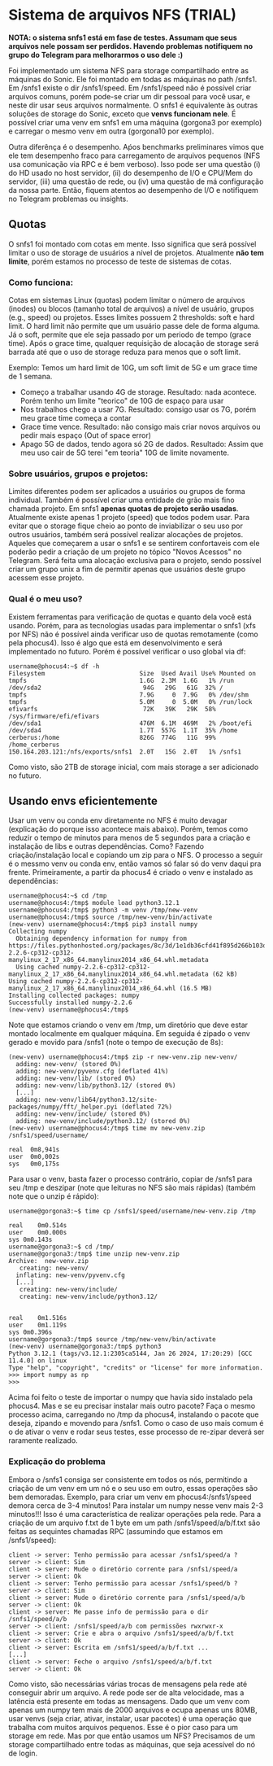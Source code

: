 # Sistema de arquivos NFS (TRIAL)

**NOTA: o sistema snfs1 está em fase de testes. Assumam que seus arquivos nele possam ser perdidos. Havendo problemas notifiquem no grupo do Telegram para melhorarmos o uso dele :)**

Foi implementado um sistema NFS para storage compartilhado entre as máquinas do Sonic. Ele foi montado em todas as máquinas no path /snfs1. Em /snfs1 existe o dir /snfs1/speed. Em /snfs1/speed não é possível criar arquivos comuns, porém pode-se criar um dir pessoal para você usar, e neste dir usar seus arquivos normalmente. O snfs1 é equivalente às outras soluções de storage do Sonic, exceto que **venvs funcionam nele**. É possível criar uma venv em snfs1 em uma máquina (gorgona3 por exemplo) e carregar o mesmo venv em outra (gorgona10 por exemplo).

Outra diferênça é o desempenho. Aṕos benchmarks preliminares vimos que ele tem desempenho fraco para carregamento de arquivos pequenos (NFS usa comunicação via RPC e é bem verboso). Isso pode ser uma questão (i) do HD usado no host servidor, (ii) do desempenho de I/O e CPU/Mem do servidor, (iii) uma questão de rede, ou (iv) uma questão de má configuração da nossa parte. Então, fiquem atentos ao desempenho de I/O e notifiquem no Telegram problemas ou insights.

## Quotas

O snfs1 foi montado com cotas em mente. Isso significa que será possível limitar o uso de storage de usuários a nível de projetos. Atualmente **não tem limite**, porém estamos no processo de teste de sistemas de cotas.

### Como funciona:
Cotas em sistemas Linux (quotas) podem limitar o número de arquivos (inodes) ou blocos (tamanho total de arquivos) a nível de usuário, grupos (e.g., speed) ou projetos. Esses limites possuem 2 thresholds: soft e hard limit. O hard limit não permite que um usuário passe dele de forma alguma. Já o soft, permite que ele seja passado por um periodo de tempo (grace time). Após o grace time, qualquer requisição de alocação de storage será barrada até que o uso de storage reduza para menos que o soft limit.

Exemplo: Temos um hard limit de 10G, um soft limit de 5G e um grace time de 1 semana. 
 - Começo a trabalhar usando 4G de storage. Resultado: nada acontece. Porém tenho um limite "teorico" de 10G de espaço para usar
 - Nos trabalhos chego a usar 7G. Resultado: consigo usar os 7G, porém meu grace time começa a contar
 - Grace time vence. Resultado: não consigo mais criar novos arquivos ou pedir mais espaço (Out of space error)
 - Apago 5G de dados, tendo agora só 2G de dados. Resultado: Assim que meu uso cair de 5G terei "em teoria" 10G de limite novamente.

### Sobre usuários, grupos e projetos:
Limites diferentes podem ser aplicados a usuários ou grupos de forma individual. Também é possível criar uma entidade de grão mais fino chamada projeto. Em snfs1 **apenas quotas de projeto serão usadas**. Atualmente existe apenas 1 projeto (speed) que todos podem usar. Para evitar que o storage fique cheio ao ponto de inviabilizar o seu uso por outros usuários, também será possível realizar alocações de projetos. Aqueles que começarem a usar o snfs1 e se sentirem confortaveis com ele poderão pedir a criação de um projeto no tópico "Novos Acessos" no Telegram. Será feita uma alocação exclusiva para o projeto, sendo possível criar um grupo unix a fim de permitir apenas que usuários deste grupo acessem esse projeto.

### Qual é o meu uso?
Existem ferramentas para verificação de quotas e quanto dela você está usando. Porém, para as tecnologias usadas para implementar o snfs1 (xfs por NFS) não é possível ainda verificar uso de quotas remotamente (como pela phocus4). Isso é algo que está em desenvolvimento e será implementado no futuro. Porém é possível verificar o uso global via df:

```command
username@phocus4:~$ df -h
Filesystem                          Size  Used Avail Use% Mounted on
tmpfs                               1.6G  2.3M  1.6G   1% /run
/dev/sda2                            94G   29G   61G  32% /
tmpfs                               7.9G     0  7.9G   0% /dev/shm
tmpfs                               5.0M     0  5.0M   0% /run/lock
efivarfs                             72K   39K   29K  58% /sys/firmware/efi/efivars
/dev/sda1                           476M  6.1M  469M   2% /boot/efi
/dev/sda4                           1.7T  557G  1.1T  35% /home
cerberus:/home                      826G  774G   11G  99% /home_cerberus
150.164.203.121:/nfs/exports/snfs1  2.0T   15G  2.0T   1% /snfs1
```

Como visto, são 2TB de storage inicial, com mais storage a ser adicionado no futuro.

## Usando envs eficientemente

Usar um venv ou conda env diretamente no NFS é muito devagar (explicação do porque isso acontece mais abaixo). Porém, temos como reduzir o tempo de minutos para menos de 5 segundos para a criação e instalação de libs e outras dependências. Como? Fazendo criação/instalação local e copiando um zip para o NFS. O processo a seguir é o messmo venv ou conda env, então vamos só falar só do venv daqui pra frente. Primeiramente, a partir da phocus4 é criado o venv e instalado as dependências:

```command
username@phocus4:~$ cd /tmp
username@phocus4:/tmp$ module load python3.12.1
username@phocus4:/tmp$ python3 -m venv /tmp/new-venv
username@phocus4:/tmp$ source /tmp/new-venv/bin/activate
(new-venv) username@phocus4:/tmp$ pip3 install numpy
Collecting numpy
  Obtaining dependency information for numpy from https://files.pythonhosted.org/packages/8c/3d/1e1db36cfd41f895d266b103df00ca5b3cbe965184df824dec5c08c6b803/numpy-2.2.6-cp312-cp312-manylinux_2_17_x86_64.manylinux2014_x86_64.whl.metadata
  Using cached numpy-2.2.6-cp312-cp312-manylinux_2_17_x86_64.manylinux2014_x86_64.whl.metadata (62 kB)
Using cached numpy-2.2.6-cp312-cp312-manylinux_2_17_x86_64.manylinux2014_x86_64.whl (16.5 MB)
Installing collected packages: numpy
Successfully installed numpy-2.2.6
(new-venv) username@phocus4:/tmp$ 
```

Note que estamos criando o venv em /tmp, um diretório que deve estar montado localmente em qualquer máquina. Em seguida é zipado o venv gerado e movido para /snfs1 (note o tempo de execução de 8s):

```command
(new-venv) username@phocus4:/tmp$ zip -r new-venv.zip new-venv/
  adding: new-venv/ (stored 0%)
  adding: new-venv/pyvenv.cfg (deflated 41%)
  adding: new-venv/lib/ (stored 0%)
  adding: new-venv/lib/python3.12/ (stored 0%)
  [...]
  adding: new-venv/lib64/python3.12/site-packages/numpy/fft/_helper.pyi (deflated 72%)
  adding: new-venv/include/ (stored 0%)
  adding: new-venv/include/python3.12/ (stored 0%)
(new-venv) username@phocus4:/tmp$ time mv new-venv.zip /snfs1/speed/username/

real  0m8,941s
user  0m0,002s
sys   0m0,175s
```

Para usar o venv, basta fazer o processo contrário, copiar de /snfs1 para seu /tmp e deszipar (note que leituras no NFS são mais rápidas) (também note que o unzip é rápido):

```command
username@gorgona3:~$ time cp /snfs1/speed/username/new-venv.zip /tmp

real	0m0.514s
user	0m0.000s
sys	0m0.143s
username@gorgona3:~$ cd /tmp/
username@gorgona3:/tmp$ time unzip new-venv.zip 
Archive:  new-venv.zip
   creating: new-venv/
  inflating: new-venv/pyvenv.cfg    
  [...]
   creating: new-venv/include/
   creating: new-venv/include/python3.12/


real	0m1.516s
user	0m1.119s
sys	0m0.396s
username@gorgona3:/tmp$ source /tmp/new-venv/bin/activate
(new-venv) username@gorgona3:/tmp$ python3
Python 3.12.1 (tags/v3.12.1:2305ca5144, Jan 26 2024, 17:20:29) [GCC 11.4.0] on linux
Type "help", "copyright", "credits" or "license" for more information.
>>> import numpy as np
>>> 
```
Acima foi feito o teste de importar o numpy que havia sido instalado pela phocus4. Mas e se eu precisar instalar mais outro pacote? Faça o mesmo processo acima, carregando no /tmp da phocus4, instalando o pacote que deseja, zipando e movendo para /snfs1. Como o caso de uso mais comum é o de ativar o venv e rodar seus testes, esse processo de re-zipar deverá ser raramente realizado.

### Explicação do problema

Embora o /snfs1 consiga ser consistente em todos os nós, permitindo a criação de um venv em um nó e o seu uso em outro, essas operações são bem demoradas. Exemplo, para criar um venv em phocus4:/snfs1/speed demora cerca de 3-4 minutos! Para instalar um numpy nesse venv mais 2-3 minutos!!! Isso é uma característica de realizar operações pela rede. Para a criação de um arquivo f.txt de 1 byte em um path /snfs1/speed/a/b/f.txt são feitas as sequintes chamadas RPC (assumindo que estamos em /snfs1/speed):
```
client -> server: Tenho permissão para acessar /snfs1/speed/a ?
server -> client: Sim
client -> server: Mude o diretório corrente para /snfs1/speed/a
server -> client: Ok
client -> server: Tenho permissão para acessar /snfs1/speed/b ?
server -> client: Sim
client -> server: Mude o diretório corrente para /snfs1/speed/a/b
server -> client: Ok
client -> server: Me passe info de permissão para o dir /snfs1/speed/a/b
server -> client: /snfs1/speed/a/b com permissões rwxrwxr-x
client -> server: Crie e abra o arquivo /snfs1/speed/a/b/f.txt
server -> client: Ok
client -> server: Escrita em /snfs1/speed/a/b/f.txt ...
[...]
client -> server: Feche o arquivo /snfs1/speed/a/b/f.txt
server -> client: Ok
```

Como visto, são necessárias várias trocas de mensagens pela rede até conseguir abrir um arquivo. A rede pode ser de alta velocidade, mas a latência está presente em todas as mensagens. Dado que um venv com apenas um numpy tem mais de 2000 arquivos e ocupa apenas uns 80MB, usar venvs (seja criar, ativar, instalar, usar pacotes) é uma operação que trabalha com muitos arquivos pequenos. Esse é o pior caso para um storage em rede. Mas por que então usamos um NFS? Precisamos de um storage compartilhado entre todas as máquinas, que seja acessível do nó de login.










